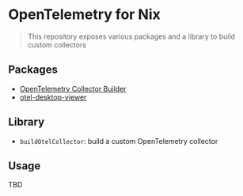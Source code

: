 # OpenTelemetry for Nix

> This repository exposes various packages and a library to build custom collectors

## Packages

- [OpenTelemetry Collector Builder](https://github.com/open-telemetry/opentelemetry-collector/tree/main/cmd/builder)
- [otel-desktop-viewer](https://github.com/open-telemetry/opentelemetry-collector/tree/main/cmd/builder)

## Library

- `buildOtelCollector`: build a custom OpenTelemetry collector


## Usage

TBD
